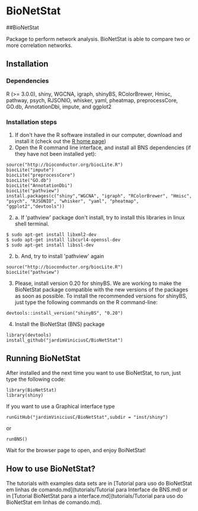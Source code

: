 # BioNetStat

##BioNetStat

Package to perform network analysis. BioNetStat is able to compare two or more correlation networks.

## Installation
### Dependencies
R (>= 3.0.0), shiny, WGCNA, igraph, shinyBS, RColorBrewer, Hmisc, pathway, psych, RJSONIO, whisker, yaml, pheatmap, preprocessCore, GO.db, AnnotationDbi, impute, and ggplot2

### Installation steps

1. If don't have the R software installed in our computer, download and install it (check out the [R home page](http://www.r-project.org/))
2. Open the R command line interface, and install all BNS dependencies (if they have not been installed yet):
```Rscript
source("http://bioconductor.org/biocLite.R")
biocLite("impute")
biocLite("preprocessCore")
biocLite("GO.db")
biocLite("AnnotationDbi")
biocLite("pathview")
install.packages(c("shiny","WGCNA", "igraph", "RColorBrewer", "Hmisc", "psych", "RJSONIO", "whisker", "yaml", "pheatmap", "ggplot2","devtools")) 
```

2. a. If 'pathview' package don't install, try to install this libraries in linux shell terminal.
```Rscript
$ sudo apt-get install libxml2-dev
$ sudo apt-get install libcurl4-openssl-dev
$ sudo apt-get install libssl-dev
```
2. b. And, try to install 'pathview' again
```Rscript
source("http://bioconductor.org/biocLite.R")
biocLite("pathview")
```
3. Please, install version 0.20 for shinyBS. We are working to make the BioNetStat package compatible with the new versions of the packages as soon as possible. To install the recommended versions for shinyBS, just type the following commands on the R command-line:
```Rscript
devtools::install_version("shinyBS", "0.20")
```
4. Install the BioNetStat (BNS) package
```Rscript
library(devtools)
install_github("jardimViniciusC/BioNetStat")
```
## Running BioNetStat

After installed and the next time you want to use BioNetStat, to run, just type the following code:
```Rscript
library(BioNetStat)
library(shiny)
```
If you want to use a Graphical interface type
```Rscript
runGitHub("jardimViniciusC/BioNetStat",subdir = "inst/shiny")
```
or
```Rscript
runBNS()
```
Wait for the browser page to open, and enjoy BoiNetStat!

## How to use BioNetStat?
The tutorials with examples data sets are in [Tutorial para uso do BioNetStat em linhas de comando.md](tutorials/Tutorial para Interface de BNS.md) or in [Tutorial BioNetStat para a interface.md](tutorials/Tutorial para uso do BioNetStat em linhas de comando.md).
